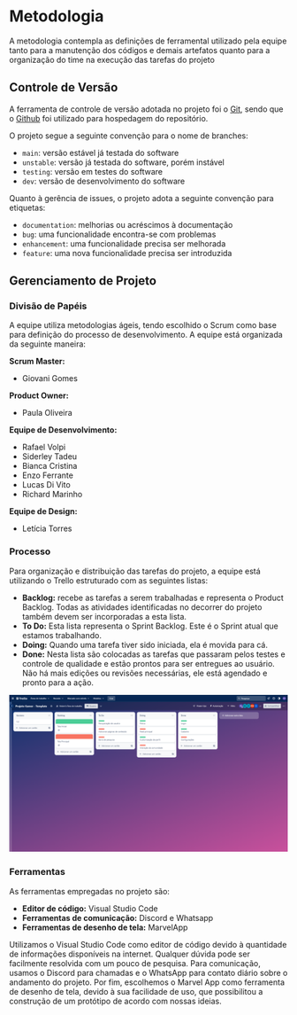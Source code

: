
# Metodologia

A metodologia contempla as definições de ferramental utilizado pela equipe tanto para a manutenção dos códigos e demais artefatos quanto para a organização do time na execução das tarefas do projeto 

## Controle de Versão

A ferramenta de controle de versão adotada no projeto foi o
[Git](https://git-scm.com/), sendo que o [Github](https://github.com)
foi utilizado para hospedagem do repositório.

O projeto segue a seguinte convenção para o nome de branches:

- `main`: versão estável já testada do software
- `unstable`: versão já testada do software, porém instável
- `testing`: versão em testes do software
- `dev`: versão de desenvolvimento do software

Quanto à gerência de issues, o projeto adota a seguinte convenção para
etiquetas:

- `documentation`: melhorias ou acréscimos à documentação
- `bug`: uma funcionalidade encontra-se com problemas
- `enhancement`: uma funcionalidade precisa ser melhorada
- `feature`: uma nova funcionalidade precisa ser introduzida

## Gerenciamento de Projeto

### Divisão de Papéis

A equipe utiliza metodologias ágeis, tendo escolhido o Scrum como base para definição do processo de desenvolvimento. 
A equipe está organizada da seguinte maneira:

<b>Scrum Master:</b>
- Giovani Gomes<br> 

<b>Product Owner:</b> 
- Paula Oliveira<br>  

<b>Equipe de Desenvolvimento:</b>
- Rafael Volpi 
- Siderley Tadeu 
- Bianca Cristina 
- Enzo Ferrante 
- Lucas Di Vito 
- Richard Marinho<br> 

<b>Equipe de Design:</b>
- Letícia Torres<br>

### Processo

Para organização e distribuição das tarefas do projeto, a equipe está utilizando o Trello estruturado com as seguintes listas:  

- <b>Backlog:</b> recebe as tarefas a serem trabalhadas e representa o Product Backlog. Todas as atividades identificadas no decorrer do projeto também devem ser incorporadas a esta lista.<br>
- <b>To Do:</b> Esta lista representa o Sprint Backlog. Este é o Sprint atual que estamos trabalhando.<br>
- <b>Doing:</b> Quando uma tarefa tiver sido iniciada, ela é movida para cá.<br>
- <b>Done:</b> Nesta lista são colocadas as tarefas que passaram pelos testes e controle de qualidade e estão prontos para ser entregues ao usuário. Não há mais edições ou revisões necessárias, ele está agendado e pronto para a ação.<br>

![Trello](img/Trello.png)

### Ferramentas

As ferramentas empregadas no projeto são:

- <b>Editor de código:</b> Visual Studio Code<br>
- <b>Ferramentas de comunicação:</b> Discord e Whatsapp<br>
- <b>Ferramentas de desenho de tela:</b> MarvelApp<br>
 
Utilizamos o Visual Studio Code como editor de código devido à quantidade de informações disponíveis na internet. Qualquer dúvida pode ser facilmente resolvida com um pouco de pesquisa. Para comunicação, usamos o Discord para chamadas e o WhatsApp para contato diário sobre o andamento do projeto. Por fim, escolhemos o Marvel App como ferramenta de desenho de tela, devido à sua facilidade de uso, que possibilitou a construção de um protótipo de acordo com nossas ideias. 
